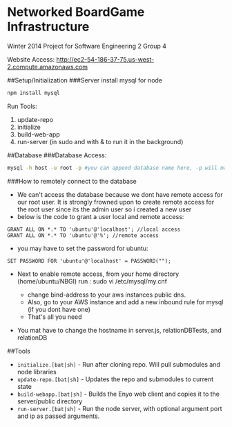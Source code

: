 Networked BoardGame Infrastructure
====

Winter 2014 Project for Software Engineering 2 Group 4

Website Access: http://ec2-54-186-37-75.us-west-2.compute.amazonaws.com

##Setup/Initialization
###Server
install mysql for node
```bash
npm install mysql
```
Run Tools:
 1. update-repo   
 2. initialize   
 3. build-web-app   
 4. run-server (in sudo and with & to run it in the background)   

##Database
###Database Access:

```sh
mysql -h host -u root -p #you can append database name here, -p will make it so that mysql will prompt you for a password
```

###How to remotely connect to the database
- We can't access the database because we dont have remote access
for our root user. It is strongly frowned upon to create remote access
for the root user since its the admin user so i created a new user  
- below is the code to grant a user local and remote access:

```mysql
GRANT ALL ON *.* TO 'ubuntu'@'localhost'; //local access
GRANT ALL ON *.* TO 'ubuntu'@'%'; //remote access
``` 

- you may have to set the password for ubuntu:

```mysql
SET PASSWORD FOR 'ubuntu'@'localhost' = PASSWORD("");
```

- Next to enable remote access, from your home directory (home/ubuntu/NBGI) run :
	sudo vi /etc/mysql/my.cnf
	- change bind-address to your aws instances public dns.
	- Also, go to your AWS instance and add a new inbound rule for mysql (if you
	dont have one)
	- That's all you need

- You mat have to change the hostname in server.js, relationDBTests, and relationDB

##Tools
* `initialize.[bat|sh]` - Run after cloning repo. Will pull submodules and node libraries
* `update-repo.[bat|sh]` - Updates the repo and submodules to current state
* `build-webapp.[bat|sh]` - Builds the Enyo web client and copies it to the server/public directory
* `run-server.[bat|sh]` - Run the node server, with optional argument port and ip as passed arguments.
